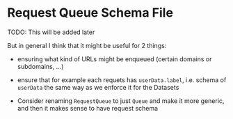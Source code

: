 # Request Queue Schema File

TODO: This will be added later

But in general I think that it might be useful for 2 things:
- ensuring what kind of URLs might be enqueued (certain domains or subdomains, ...)
- ensure that for example each requets has `userData.label`, i.e. schema of `userData` the same way as we enforce it for the Datasets

- Consider renaming `RequestQueue` to just `Queue` and make it more generic, and then it makes sense to have request schema

